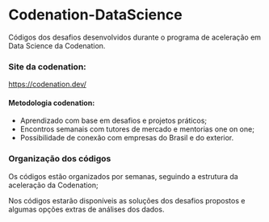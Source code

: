 # Codenation-DataScience
Códigos dos desafios desenvolvidos durante o programa de aceleração em Data Science da Codenation.

### Site da codenation:
https://codenation.dev/

#### Metodologia codenation:

- Aprendizado com base em desafios e projetos práticos;
- Encontros semanais com tutores de mercado e mentorias one on one;
- Possibilidade de conexão com empresas do Brasil e do exterior.

### Organização dos códigos
Os códigos estão organizados por semanas, seguindo a estrutura da aceleração da Codenation;

Nos códigos estarão disponíveis as soluções dos desafios propostos e algumas opções extras de análises dos dados.
